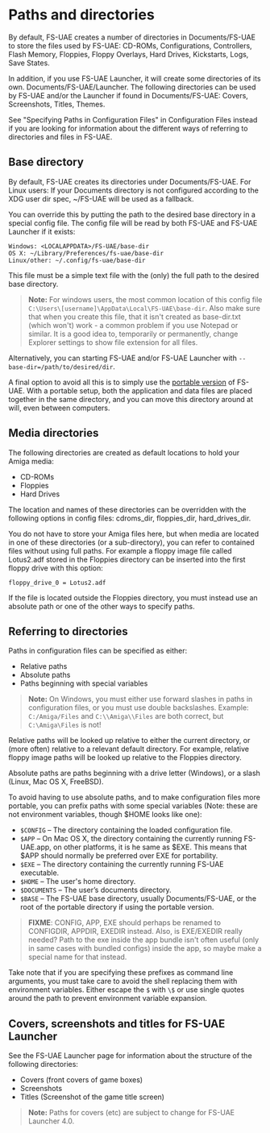 # Paths and directories

By default, FS-UAE creates a number of directories in Documents/FS-UAE to store
the files used by FS-UAE: CD-ROMs, Configurations, Controllers, Flash Memory,
Floppies, Floppy Overlays, Hard Drives, Kickstarts, Logs, Save States.

In addition, if you use FS-UAE Launcher, it will create some directories of its
own. Documents/FS-UAE/Launcher. The following directories can be used by FS-UAE
and/or the Launcher if found in Documents/FS-UAE: Covers, Screenshots, Titles,
Themes.

See "Specifying Paths in Configuration Files" in Configuration Files instead if
you are looking for information about the different ways of referring to
directories and files in FS-UAE.

## Base directory

By default, FS-UAE creates its directories under Documents/FS-UAE. For Linux
users: If your Documents directory is not configured according to the XDG user
dir spec, ~/FS-UAE will be used as a fallback.

You can override this by putting the path to the desired base directory in a
special config file. The config file will be read by both FS-UAE and FS-UAE
Launcher if it exists:

    Windows: <LOCALAPPDATA>/FS-UAE/base-dir
    OS X: ~/Library/Preferences/fs-uae/base-dir
    Linux/other: ~/.config/fs-uae/base-dir

This file must be a simple text file with the (only) the full path to the
desired base directory.

> **Note:** For windows users, the most common location of this config file
> `C:\Users\[username]\AppData\Local\FS-UAE\base-dir`. Also make sure that
> when you create this file, that it isn't created as base-dir.txt (which
> won't) work - a common problem if you use Notepad or similar. It is a good
> idea to, temporarily or permanently, change Explorer settings to show file
> extension for all files.

Alternatively, you can starting FS-UAE and/or FS-UAE Launcher with
`--base-dir=/path/to/desired/dir`.

A final option to avoid all this is to simply use the
[portable version](portable.md) of FS-UAE. With a portable setup, both the
application and data files are placed together in the same directory, and you
can move this directory around at will, even between computers.

## Media directories

The following directories are created as default locations to hold your Amiga
media:

- CD-ROMs
- Floppies
- Hard Drives

The location and names of these directories can be overridden with the
following options in config files: cdroms_dir, floppies_dir, hard_drives_dir.

You do not have to store your Amiga files here, but when media are located in
one of these directories (or a sub-directory), you can refer to contained files
without using full paths. For example a floppy image file called Lotus2.adf
stored in the Floppies directory can be inserted into the first floppy drive
with this option:

    floppy_drive_0 = Lotus2.adf

If the file is located outside the Floppies directory, you must instead use an
absolute path or one of the other ways to specify paths.

## Referring to directories

Paths in configuration files can be specified as either:

- Relative paths
- Absolute paths
- Paths beginning with special variables

> **Note:** On Windows, you must either use forward slashes in paths in
> configuration files, or you must use double backslashes. Example:
> `C:/Amiga/Files` and `C:\\Amiga\\Files` are both correct, but
> `C:\Amiga\Files` is not!

Relative paths will be looked up relative to either the current directory, or
(more often) relative to a relevant default directory. For example, relative
floppy image paths will be looked up relative to the Floppies directory.

Absolute paths are paths beginning with a drive letter (Windows), or a slash
(Linux, Mac OS X, FreeBSD).

To avoid having to use absolute paths, and to make configuration files more
portable, you can prefix paths with some special variables (Note: these are
not environment variables, though $HOME looks like one):

- `$CONFIG` – The directory containing the loaded configuration file.
- `$APP` – On Mac OS X, the directory containing the currently running
   FS-UAE.app, on other platforms, it is he same as $EXE. This means that $APP
   should normally be preferred over EXE for portability.
- `$EXE` – The directory containing the currently running FS-UAE executable.
- `$HOME` – The user's home directory.
- `$DOCUMENTS` – The user’s documents directory.
- `$BASE` – The FS-UAE base directory, usually Documents/FS-UAE, or the root of
   the portable directory if using the portable version.

> **FIXME**: CONFIG, APP, EXE should perhaps be renamed to CONFIGDIR, APPDIR,
> EXEDIR instead. Also, is EXE/EXEDIR really needed? Path to the exe inside
> the app bundle isn't often useful (only in same cases with bundled configs)
> inside the app, so maybe make a special name for that instead.

Take note that if you are specifying these prefixes as command line arguments,
you must take care to avoid the shell replacing them with environment
variables. Either escape the `$` with `\$` or use single quotes around the
path to prevent environment variable expansion.

## Covers, screenshots and titles for FS-UAE Launcher

See the FS-UAE Launcher page for information about the structure of the following directories:

- Covers (front covers of game boxes)
- Screenshots
- Titles (Screenshot of the game title screen)

> **Note:** Paths for covers (etc) are subject to change for FS-UAE Launcher
> 4.0.
